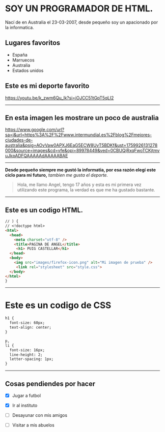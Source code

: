 # SOY UN PROGRAMADOR DE HTML.
Nací de en Australia el 23-03-2007, desde pequeño soy un apacionado por la informatica.
## Lugares favoritos
- España
- Marruecos
- Australia
- Estados unidos
## Este es mi deporte favorito
https://youtu.be/k_zwm6Qu_lk?si=iOJCC51tGpT5qLI2
--- --- --- --- --- --- --- --- --- --- --- --- --- --- --- --- --- 
## En esta imagen les mostrare un poco de australia
 https://www.google.com/url?sa=i&url=https%3A%2F%2Fwww.intermundial.es%2Fblog%2Fmejores-ciudades-de-australia&psig=AOvVaw0APXJ6EaG5ECW8UvT5BDKf&ust=1759926131278000&source=images&cd=vfe&opi=89978449&ved=0CBUQjRxqFwoTCKjtmvuJkpADFQAAAAAdAAAAABAE
--- --- --- --- --- --- --- --- --- --- --- --- --- --- --- --- --- 
 **Desde pequeño siempre me gustó la informatia, por esa razón elegí este ciclo para mi futuro,** 
 *tambien me gusta el deporte.*
> Hola, me llamo Angel, tengo 17 años y esta es mi primera vez utilizando este programa, la verdad es que me ha gustado bastante.
--- --- --- --- --- --- --- --- --- --- --- --- --- --- --- --- --- 
 ## Este es un codigo HTML.

```markdown
// ) {
// <!doctype html>
<html>
  <head>
    <meta charset="utf-8" />
    <title>PAGINA DE ANGEL</title>
     <h1> PUIG CASTELLAR</h1>
  </head>
  <body>
    <img src="images/firefox-icon.png" alt="Mi imagen de prueba" />
     <link rel="stylesheet" src="style.css">
  </body>
</html>
}
```
--- --- --- --- --- --- --- --- --- --- --- --- --- --- --- --- --- 
# Este es un codigo de CSS
```markdown
h1 {
  font-size: 60px;
  text-align: center;
}

p,
li {
  font-size: 16px;
  line-height: 2;
  letter-spacing: 1px;
}
```
--- --- --- --- --- --- --- --- --- --- --- --- --- --- --- --- --- 

## Cosas pendiendes por hacer
- [x]  Jugar a futbol
- [x]  Ir al instituto
- [ ] Desayunar con mis amigos
- [ ] Visitar a mis abuelos


 


